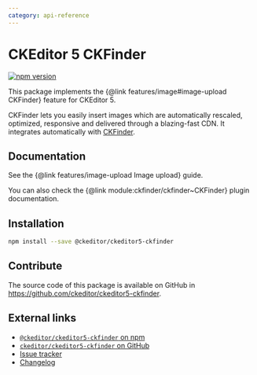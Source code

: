 ```yaml
---
category: api-reference
---
```


# CKEditor 5 CKFinder

[![npm version](https://badge.fury.io/js/%40ckeditor%2Fckeditor5-ckfinder.svg)](https://www.npmjs.com/package/@ckeditor/ckeditor5-ckfinder)

This package implements the {@link features/image#image-upload CKFinder} feature for CKEditor 5.

CKFinder lets you easily insert images which are automatically rescaled, optimized, responsive and delivered through a blazing-fast CDN. It integrates automatically with [CKFinder](https://ckeditor.com/ckfinder/).

## Documentation

See the {@link features/image-upload Image upload} guide.

You can also check the {@link module:ckfinder/ckfinder~CKFinder} plugin documentation.

## Installation

```bash
npm install --save @ckeditor/ckeditor5-ckfinder
```

## Contribute

The source code of this package is available on GitHub in https://github.com/ckeditor/ckeditor5-ckfinder.

## External links

* [`@ckeditor/ckeditor5-ckfinder` on npm](https://www.npmjs.com/package/@ckeditor/ckeditor5-ckfinder)
* [`ckeditor/ckeditor5-ckfinder` on GitHub](https://github.com/ckeditor/ckeditor5-ckfinder)
* [Issue tracker](https://github.com/ckeditor/ckeditor5-ckfinder/issues)
* [Changelog](https://github.com/ckeditor/ckeditor5-ckfinder/blob/master/CHANGELOG.md)
